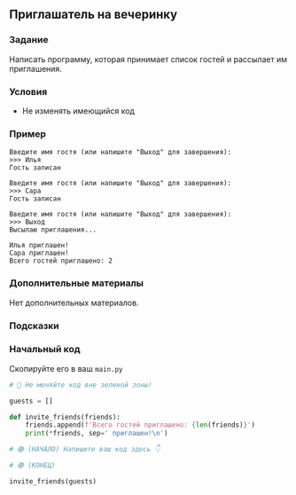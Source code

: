 ## Приглашатель на вечеринку

### Задание

Написать программу, которая принимает список гостей и рассылает им приглашения.

### Условия

* Не изменять имеющийся код

### Пример

```commandline
Введите имя гостя (или напишите "Выход" для завершения):
>>> Илья
Гость записан

Введите имя гостя (или напишите "Выход" для завершения):
>>> Сара
Гость записан

Введите имя гостя (или напишите "Выход" для завершения):
>>> Выход
Высылаю приглашения...

Илья приглашен!
Сара приглашен!
Всего гостей приглашено: 2
```


### Дополнительные материалы

Нет дополнительных материалов.

### Подсказки
### Начальный код 
Cкопируйте его в ваш `main.py`
```python
# 🚨 Не меняйте код вне зеленой зоны!

guests = []

def invite_friends(friends):
	friends.append(f'Всего гостей приглашено: {len(friends)}')
	print(*friends, sep=' приглашен!\n')

# 🟢 (НАЧАЛО) Напишите ваш код здесь 👇

# 🟢 (КОНЕЦ)

invite_friends(guests)

```
